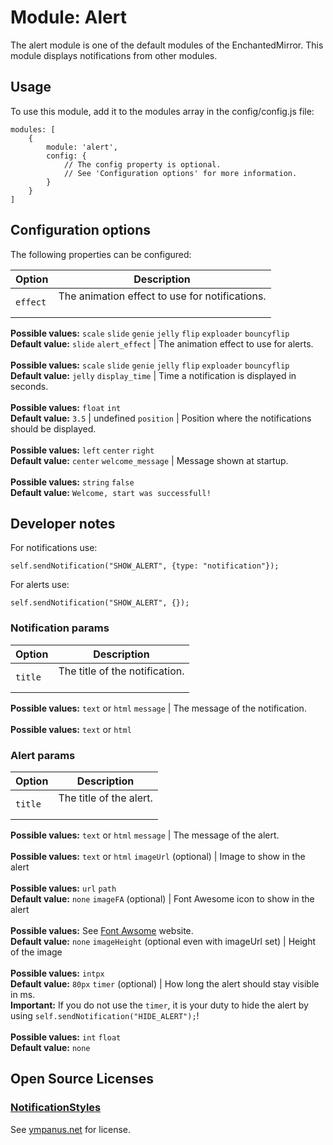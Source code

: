 # Module: Alert

The alert module is one of the default modules of the EnchantedMirror. This module displays notifications from other modules.

## Usage

To use this module, add it to the modules array in the config/config.js file:

```
modules: [
    {
        module: 'alert',
        config: {
            // The config property is optional.
            // See 'Configuration options' for more information.
        }
    }
]
```

## Configuration options

The following properties can be configured:

Option            | Description
----------------- | --------------------------------------------------------------------------------------------------------------------------------------------------------------------------
`effect`          | The animation effect to use for notifications.<br><br>
**Possible values:** `scale` `slide` `genie` `jelly` `flip` `exploader` `bouncyflip`<br>
**Default value:** `slide`
`alert_effect`    | The animation effect to use for alerts.<br><br>
**Possible values:** `scale` `slide` `genie` `jelly` `flip` `exploader` `bouncyflip`<br>
**Default value:** `jelly`
`display_time`    | Time a notification is displayed in seconds.<br><br>
**Possible values:** `float` `int`<br>
**Default value:** `3.5`
| undefined
`position`        | Position where the notifications should be displayed.<br><br>
**Possible values:** `left` `center` `right`<br>
**Default value:** `center`
`welcome_message` | Message shown at startup.<br><br>
**Possible values:** `string` `false`<br>
**Default value:** `Welcome, start was successfull!`

## Developer notes

For notifications use:

```
self.sendNotification("SHOW_ALERT", {type: "notification"});
```

For alerts use:

```
self.sendNotification("SHOW_ALERT", {});
```

### Notification params

Option    | Description
--------- | ------------------------------------------------------------------------------
`title`   | The title of the notification.<br><br>
**Possible values:** `text` or `html`
`message` | The message of the notification.<br><br>
**Possible values:** `text` or `html`

### Alert params

Option                                          | Description
----------------------------------------------- | -----------------------------------------------------------------------------------------------------------------------------------------------------------------------------------------------------------------------------------------------------------
`title`                                         | The title of the alert.<br><br>
**Possible values:** `text` or `html`
`message`                                       | The message of the alert.<br><br>
**Possible values:** `text` or `html`
`imageUrl` (optional)                           | Image to show in the alert<br><br>
**Possible values:** `url` `path`<br>
**Default value:** `none`
`imageFA` (optional)                            | Font Awesome icon to show in the alert<br><br>
**Possible values:** See [Font Awsome](http://fontawesome.io/icons/) website.<br>
**Default value:** `none`
`imageHeight` (optional even with imageUrl set) | Height of the image<br><br>
**Possible values:** `intpx`<br>
**Default value:** `80px`
`timer` (optional)                              | How long the alert should stay visible in ms.<br>
**Important:** If you do not use the `timer`, it is your duty to hide the alert by using `self.sendNotification("HIDE_ALERT");`!<br><br>
**Possible values:** `int` `float`<br>
**Default value:** `none`

## Open Source Licenses

### [NotificationStyles](https://github.com/codrops/NotificationStyles)

See [ympanus.net](http://tympanus.net/codrops/licensing/) for license.
